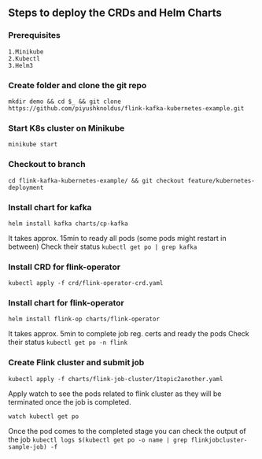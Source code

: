 ## Steps to deploy the CRDs and Helm Charts

### Prerequisites
	1.Minikube
	2.Kubectl
	3.Helm3

### Create folder and clone the git repo
`mkdir demo && cd $_ && git clone https://github.com/piyushknoldus/flink-kafka-kubernetes-example.git`

### Start K8s cluster on Minikube
`minikube start`

### Checkout to branch
`cd flink-kafka-kubernetes-example/ && git checkout feature/kubernetes-deployment `

### Install chart for kafka
`helm install kafka charts/cp-kafka`

It takes approx. 15min to ready all pods (some pods might restart in between)
Check their status 
`kubectl get po | grep kafka`

### Install CRD for flink-operator
`kubectl apply -f crd/flink-operator-crd.yaml`


### Install chart for flink-operator
`helm install flink-op charts/flink-operator`

It takes approx. 5min to complete job reg. certs and ready the pods
Check their status 
`kubectl get po -n flink`


### Create Flink cluster and submit job
`kubectl apply -f charts/flink-job-cluster/1topic2another.yaml`

Apply watch to see the pods related to flink cluster as they will be terminated once the job is completed. 

`watch kubectl get po`

Once the pod comes to the completed stage you can check the output of the job 
`kubectl logs $(kubectl get po -o name | grep flinkjobcluster-sample-job) -f`


